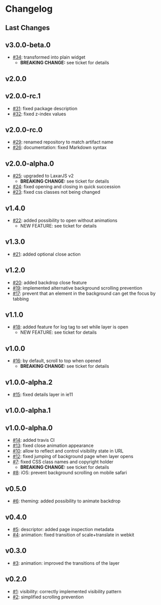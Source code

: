 # Changelog

## Last Changes

## v3.0.0-beta.0

- [#34](https://github.com/LaxarJS/laxar-details-layer-widget/issues/34): transformed into plain widget
    + **BREAKING CHANGE:** see ticket for details


## v2.0.0
## v2.0.0-rc.1

- [#31](https://github.com/LaxarJS/laxar-details-layer-widget/issues/31): fixed package description
- [#32](https://github.com/LaxarJS/laxar-details-layer-widget/issues/32): fixed z-index values


## v2.0.0-rc.0

- [#29](https://github.com/LaxarJS/laxar-details-layer-widget/issues/29): renamed repository to match artifact name
- [#26](https://github.com/LaxarJS/laxar-details-layer-widget/issues/26): documentation: fixed Markdown syntax


## v2.0.0-alpha.0

- [#25](https://github.com/LaxarJS/laxar-details-layer-widget/issues/25): upgraded to LaxarJS v2
    + **BREAKING CHANGE:** see ticket for details
- [#24](https://github.com/LaxarJS/laxar-details-layer-widget/issues/24): fixed opening and closing in quick succession
- [#23](https://github.com/LaxarJS/laxar-details-layer-widget/issues/23): fixed css classes not being changed


## v1.4.0

- [#22](https://github.com/LaxarJS/laxar-details-layer-widget/issues/22): added possibility to open without animations
    + NEW FEATURE: see ticket for details


## v1.3.0

- [#21](https://github.com/LaxarJS/laxar-details-layer-widget/issues/21): added optional close action


## v1.2.0

- [#20](https://github.com/LaxarJS/laxar-details-layer-widget/issues/20): added backdrop close feature
- [#19](https://github.com/LaxarJS/laxar-details-layer-widget/issues/19): implemented alternative background scrolling prevention
- [#17](https://github.com/LaxarJS/laxar-details-layer-widget/issues/17): prevent that an element in the background can get the focus by tabbing


## v1.1.0

- [#18](https://github.com/LaxarJS/laxar-details-layer-widget/issues/18): added feature for log tag to set while layer is open
    + NEW FEATURE: see ticket for details


## v1.0.0

- [#16](https://github.com/LaxarJS/laxar-details-layer-widget/issues/16): by default, scroll to top when opened
    + **BREAKING CHANGE:** see ticket for details


## v1.0.0-alpha.2

- [#15](https://github.com/LaxarJS/laxar-details-layer-widget/issues/15): fixed details layer in ie11


## v1.0.0-alpha.1
## v1.0.0-alpha.0

- [#14](https://github.com/LaxarJS/laxar-details-layer-widget/issues/14): added travis CI
- [#13](https://github.com/LaxarJS/laxar-details-layer-widget/issues/13): fixed close animation appearance
- [#10](https://github.com/LaxarJS/laxar-details-layer-widget/issues/10): allow to reflect and control visibility state in URL
- [#12](https://github.com/LaxarJS/laxar-details-layer-widget/issues/12): fixed jumping of background page when layer opens
- [#7](https://github.com/LaxarJS/laxar-details-layer-widget/issues/7): fixed CSS class names and copyright holder
    + **BREAKING CHANGE:** see ticket for details
- [#8](https://github.com/LaxarJS/laxar-details-layer-widget/issues/8): iOS: prevent background scrolling on mobile safari


## v0.5.0

- [#6](https://github.com/LaxarJS/laxar-details-layer-widget/issues/6): theming: added possibility to animate backdrop


## v0.4.0

- [#5](https://github.com/LaxarJS/laxar-details-layer-widget/issues/5): descriptor: added page inspection metadata
- [#4](https://github.com/LaxarJS/laxar-details-layer-widget/issues/4): animation: fixed transition of scale+translate in webkit


## v0.3.0

- [#3](https://github.com/LaxarJS/laxar-details-layer-widget/issues/3): animation: improved the transitions of the layer


## v0.2.0

- [#1](https://github.com/LaxarJS/laxar-details-layer-widget/issues/1): visibility: correctly implemented visibility pattern
- [#2](https://github.com/LaxarJS/laxar-details-layer-widget/issues/2): simplified scrolling prevention
